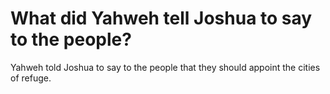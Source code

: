 # What did Yahweh tell Joshua to say to the people?

Yahweh told Joshua to say to the people that they should appoint the cities of refuge.
